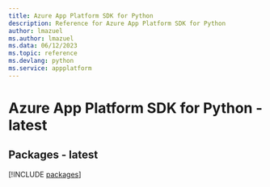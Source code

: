 ```yaml
---
title: Azure App Platform SDK for Python
description: Reference for Azure App Platform SDK for Python
author: lmazuel
ms.author: lmazuel
ms.data: 06/12/2023
ms.topic: reference
ms.devlang: python
ms.service: appplatform
---
```

# Azure App Platform SDK for Python - latest
## Packages - latest
[!INCLUDE [packages](app-platform-index.md)]